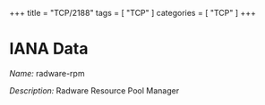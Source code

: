 +++
title = "TCP/2188"
tags = [ "TCP" ]
categories = [ "TCP" ]
+++

# IANA Data

_Name:_ radware-rpm

_Description:_ Radware Resource Pool Manager

